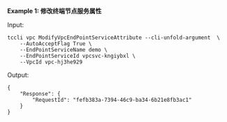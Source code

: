 **Example 1: 修改终端节点服务属性**



Input: 

```
tccli vpc ModifyVpcEndPointServiceAttribute --cli-unfold-argument  \
    --AutoAcceptFlag True \
    --EndPointServiceName demo \
    --EndPointServiceId vpcsvc-kngiybxl \
    --VpcId vpc-hj3he929
```

Output: 
```
{
    "Response": {
        "RequestId": "fefb383a-7394-46c9-ba34-6b21e8fb3ac1"
    }
}
```

